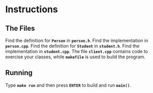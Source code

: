 # Instructions

## The Files

Find the definition for **`Person`** in **`person.h`**. Find the implementation in **`person.cpp`**.
Find the definition for **`Student`** in **`student.h`**. Find the implementation in **`student.cpp`**. 
The file **`client.cpp`** contains code to exercise your classes, while **`makefile`** is used to build the program.

## Running

Type **`make run`** and then press **`ENTER`** to build and run **`main()`**.
